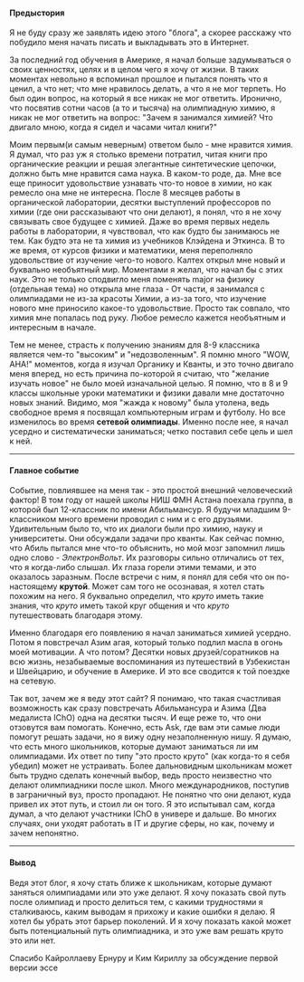#### Предыстория
Я не буду сразу же заявлять идею этого "блога", а скорее расскажу что побудило меня начать писать и выкладывать это в Интернет. 

За последний год обучения в Америке, я начал больше задумываться о своих ценностях, целях и в целом чего я хочу от жизни. В таких моментах невольно я вспоминал прошлое и пытался понять что я ценил, а что нет; что мне нравилось делать, а что я не мог терпеть. Но был один вопрос, на который я все никак не мог ответить. Иронично, что посвятив cотни часов (а то и тысяча) на олимпиадную химию, я никак не мог ответить на вопрос: "Зачем я занимался химией? Что двигало мною, когда я сидел и часами читал книги?"

Моим первым(и самым неверным) ответом было - мне нравится химия. Я думал, что раз уж я столько времени потратил, читая книги про органические реакции и решая элегантные синтетические цепочки, должно быть мне нравится сама наука. В каком-то роде, да. Мне все еще приносит удовольствие узнавать что-то новое в химии, но как ремесло она мне не интересна. После 8 месяцев работы в органической лаборатории, десятки выступлений профессоров по химии (где они рассказывают что они делают), я понял, что я не хочу связывать свое будущее с химией. Даже во время первых недель работы в лаборатории, я чувствовал, что как будто бы занимаюсь не тем. Как будто эта не та химия из учебников Клэйдена и Эткинса. В то же время, от курсов физики и математики, меня переполняло удовольствие от изучение чего-то нового. Калтех открыл мне новый и буквально необъятный мир. Моментами я желал, что начал бы с этих наук. Это не только сподвигло меня поменять major на физику (отдельная тема) но открыла мне глаза - От части, я занимался с олимпиадами не из-за красоты Химии, а из-за того, что изучение нового мне приносило какое-то удовольствие. Просто так совпало, что химия мне попалась под руку. Любое ремесло кажется необъятным и интересным в начале.

Тем не менее, страсть к получению знаниям для 8-9 классника является чем-то "высоким" и "недозволенным". Я помню много "WOW, AHA!" моментов, когда я изучал Органику и Кванты, и это точно двигало меня вперед, но есть причина по-которой я считаю, что "желание изучать новое" не было моей изначальной целью. Я помню, что в 8 и 9 классы школьные уроки математики и физики давали мне достаточно новых знаний. Видимо, моя "жажда к новому" была утолена, ведь свободное время я посвящал компьютерным играм и футболу. Но все изменилось во время **сетевой олимпиады**. Именно после нее, я начал усердно и систематически заниматься; четко поставил себе цель и шел к ней. 

---
#### Главное событие
Событие, повлиявшее на меня так - это простой внешний человеческий фактор! В том году от нашей школы НИШ ФМН Астана поехала группа, в которой был 12-классник по имени Абильмансур. Я будучи младшим 9-классником много времени проводил с ним и с его друзьями. Удивительным было то, что их диалоги были про химию, науку и университеты. Они обсуждали задачи про кванты. Как сейчас помню, что Абиль пытался мне что-то объяснить, но мой мозг запомнил лишь одно слово - *ЭлектронВольт*. Их разговоры сильно отличались от тех, что я когда-либо слышал. Их глаза горели этими темами, и это оказалось заразным. После встречи с ним, я понял для себя что он по-настоящему **крутой**. Может сам того не осознавая, я хотел стать похожим на него. Я буквально определил, что *круто* иметь такие знания, что *круто* иметь такой круг общения и что *круто* путешествовать благодаря этому. 

Именно благодаря его появлению я начал заниматься химией усердно. Потом я повстречал Азим агая, который только подлил масла в огонь моей мотивации. А что потом? Десятки новых друзей/соратников на всю жизнь, незабываемые воспоминания из путешествий в Узбекистан и Швейцарию, и обучение в Америке. И это все сводится к той поездке на сетевую. 

Так вот, зачем же я веду этот сайт? Я понимаю, что такая счастливая возможность как сразу повстречать Абильмансура и Азима (Два медалиста IChO) одна на десятки тысяч. И еще реже то, что они отзовутся вам помогать. Конечно, есть Ask, где вам эти самые люди помогут решать задачи, но я вижу одну незаполненную нишу. Я думаю, что есть много школьников, которые думают заниматься ли им олимпиадами. Их ответ по типу "это просто круто" (как когда-то я себя убедил) может не устраивать. Более дальновидным школьникам может быть трудно сделать конечный выбор, ведь просто неизвестно что делают олимпиадники после школ. Много международников, поступив в заграничный вуз, просто пропадают. Не понятно что они делают, куда привел их этот путь, и стоил ли он того. Я это испытывал сам, когда думал, а что делают участники IChO в универе и дальше. Во многих случаях, они уходят работать в IT и другие сферы, но как, почему и зачем непонятно.

---
#### Вывод
Ведя этот блог, я хочу стать ближе к школьникам, которые думают заняться олимпиадами или это уже делают. Я хочу показать свой путь после олимпиад и просто делиться тем, с какими трудностями я сталкиваюсь, каким выводам я прихожу и какие ошибки я делаю. Я хотел бы убрать этот барьер поколений. И я хочу показать какой может быть потенциальный путь олимпиадника, и это уже вам решать круто это или нет.


Спасибо Кайроллаеву Ернуру и Ким Кириллу за обсуждение первой версии эссе